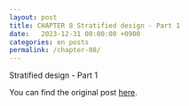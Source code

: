 ```yaml
---
layout: post
title: CHAPTER 8 Stratified design - Part 1
date:   2023-12-31 00:00:00 +0900
categories: en posts
permalink: /chapter-08/
---
```


Stratified design - Part 1

You can find the original post [here](https://livebook.manning.com/book/grokking-simplicity/chapter-8/).